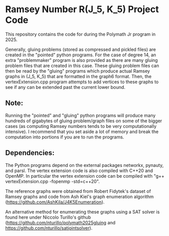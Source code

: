 # Ramsey Number R(J_5, K_5) Project Code

This repository contains the code for during the Polymath Jr program in 2025.

Generally, gluing problems (stored as compressed and pickled files) are created in the "pointed" python programs. For the case of degree 14, an extra "problemmaker" program is also provided as there are many gluing problem files that are created in this case.
These gluing problem files can then be read by the "gluing" programs which produce actual Ramsey graphs in (J_5, K_5) that are formatted in the graph6 format.
Then, the vertexExtension.cpp program attempts to add vertices to these graphs to see if any can be extended past the current lower bound. 

## Note: 
Running the "pointed" and "gluing" python programs will produce many hundreds of gigabytes of gluing problem/graph files on some of the bigger cases (as computing Ramsey numbers tends to be very computationally intensive).
I recommend that you set aside a lot of memory and break the computation into portions if you are to run the programs.

## Dependencies: 
The Python programs depend on the external packages networkx, pynauty, and parsl. The vertex extension code is also compiled with C++20 and OpenMP.
In particular the vertex extension code can be compiled with "g++ vertexExtension.cpp -fopenmp -std=c++20".

The reference graphs were obtained from Robert Fidytek's dataset of Ramsey graphs and code from Ash Kiel's graph enumeration algorithm (https://github.com/AshKila/J4K5Enumeration).

An alternative method for enumerating these graphs using a SAT solver is found here under Niccolo Turillo's github (https://github.com/nturillo/polymath2025gluing and https://github.com/nturillo/satjointsolver).
